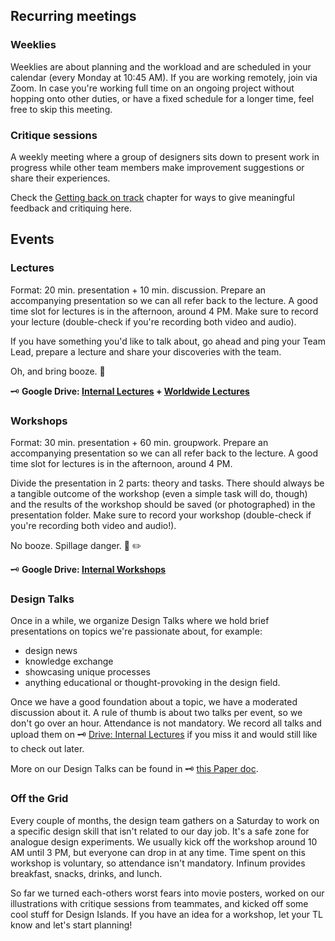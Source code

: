 ## Recurring meetings

### Weeklies
Weeklies are about planning and the workload and are scheduled in your calendar (every Monday at 10:45 AM). If you are working remotely, join via Zoom. In case you're working full time on an ongoing project without hopping onto other duties, or have a fixed schedule for a longer time, feel free to skip this meeting.


### Critique sessions
A weekly meeting where a group of designers sits down to present work in progress while other team members make improvement suggestions or share their experiences.

Check the [Getting back on track](https://infinum.com/handbook/books/design/design-process/feedback/getting-back-on-track) chapter for ways to give meaningful feedback and critiquing here.

## Events

### Lectures

Format: 20 min. presentation + 10 min. discussion. Prepare an accompanying presentation so we can all refer back to the lecture. A good time slot for lectures is in the afternoon, around 4 PM. Make sure to record your lecture (double-check if you're recording both video and audio). 

If you have something you'd like to talk about, go ahead and ping your Team Lead, prepare a lecture and share your discoveries with the team.

Oh, and bring booze. 🍻

🗝 **Google Drive: [Internal Lectures](https://drive.google.com/drive/folders/0B3Jin_BtSdpxalZyTlIwemN2Zmc?usp=sharing) + [Worldwide Lectures](https://drive.google.com/drive/folders/0B3Jin_BtSdpxMS1FZHh3VVZDNGc?usp=sharing)**


### Workshops

Format: 30 min. presentation + 60 min. groupwork. Prepare an accompanying presentation so we can all refer back to the lecture. A good time slot for lectures is in the afternoon, around 4 PM.

Divide the presentation in 2 parts: theory and tasks. There should always be a tangible outcome of the workshop (even a simple task will do, though) and the results of the workshop should be saved (or photographed) in the presentation folder. Make sure to record your workshop (double-check if you're recording both video and audio!).

No booze. Spillage danger. 📔 ✏️

🗝 **Google Drive: [Internal Workshops](https://drive.google.com/drive/folders/0B3Jin_BtSdpxOGo1aFdxWU1IaHc?usp=sharing)**


### Design Talks
Once in a while, we organize Design Talks where we hold brief presentations on topics we're passionate about, for example: 

- design news
- knowledge exchange
- showcasing unique processes
- anything educational or thought-provoking in the design field.

Once we have a good foundation about a topic, we have a moderated discussion about it. A rule of thumb is about two talks per event, so we don't go over an hour. Attendance is not mandatory. We record all talks and upload them on 🗝 [Drive: Internal Lectures](https://drive.google.com/drive/folders/0B3Jin_BtSdpxalZyTlIwemN2Zmc?usp=sharing) if you miss it and would still like to check out later.

More on our Design Talks can be found in 🗝 [this Paper doc](https://paper.dropbox.com/doc/Design-Talks--A6dn1IsCgMtDotwPRVWaelm9Ag-BSnp4MOp6XBPcno7M0MjO).


### Off the Grid
Every couple of months, the design team gathers on a Saturday to work on a specific design skill that isn't related to our day job. It's a safe zone for analogue design experiments. We usually kick off the workshop around 10 AM until 3 PM, but everyone can drop in at any time. Time spent on this workshop is voluntary, so attendance isn't mandatory. Infinum provides breakfast, snacks, drinks, and lunch.

So far we turned each-others worst fears into movie posters, worked on our illustrations with critique sessions from teammates, and kicked off some cool stuff for Design Islands. If you have an idea for a workshop, let your TL know and let's start planning!

